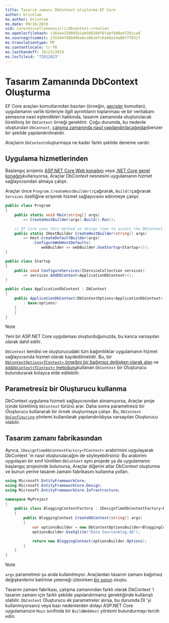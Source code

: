 ```yaml
---
title: Tasarım zamanı DbContext oluşturma-EF Core
author: bricelam
ms.author: bricelam
ms.date: 09/16/2019
uid: core/miscellaneous/cli/dbcontext-creation
ms.openlocfilehash: c36dae150085b1ab509288f6fabfdd8ed7201ca8
ms.sourcegitcommit: 2355447d89496a8ca6bcbfc0a68a14a0bf7f0327
ms.translationtype: MT
ms.contentlocale: tr-TR
ms.lasthandoff: 10/23/2019
ms.locfileid: "72812023"
---
```

# <a name="design-time-dbcontext-creation"></a>Tasarım Zamanında DbContext Oluşturma

EF Core araçları komutlarından bazıları (örneğin, [geçişler][1] komutları), uygulamanın varlık türleriyle ilgili ayrıntıların toplanması ve bir veritabanı şemasına nasıl eşlendikleri hakkında, tasarım zamanında oluşturulacak türetilmiş bir `DbContext` örneği gerektirir. Çoğu durumda, bu nedenle oluşturulan `DbContext`, [çalışma zamanında nasıl yapılandırılacağından][2]benzer bir şekilde yapılandırılmalıdır.

Araçların `DbContext`oluşturmaya ne kadar farklı şekilde deneme vardır:

## <a name="from-application-services"></a>Uygulama hizmetlerinden

Başlangıç projeniz [ASP.NET Core Web konağını][3] veya [.NET Core genel konağını][4]kullanıyorsa, Araçlar DbContext nesnesini uygulamanın hizmet sağlayıcısından almaya çalışır.

Araçlar önce `Program.CreateHostBuilder()`çağırarak, `Build()`çağırarak `Services` özelliğine erişerek hizmet sağlayıcısını edinmeye çalışır.

``` csharp
public class Program
{
    public static void Main(string[] args)
        => CreateHostBuilder(args).Build().Run();

    // EF Core uses this method at design time to access the DbContext
    public static IHostBuilder CreateHostBuilder(string[] args)
        => Host.CreateDefaultBuilder(args)
            .ConfigureWebHostDefaults(
                webBuilder => webBuilder.UseStartup<Startup>());
}

public class Startup
{
    public void ConfigureServices(IServiceCollection services)
        => services.AddDbContext<ApplicationDbContext>();
}

public class ApplicationDbContext : DbContext
{
    public ApplicationDbContext(DbContextOptions<ApplicationDbContext> options)
        : base(options)
    {
    }
}
```

> [!NOTE]
> Yeni bir ASP.NET Core uygulaması oluşturduğunuzda, bu kanca varsayılan olarak dahil edilir.

`DbContext` kendisi ve oluşturucudaki tüm bağımlılıklar uygulamanın hizmet sağlayıcısında hizmet olarak kaydedilmelidir. Bu, bir [`DbContextOptions<TContext>` örneğini bir bağımsız değişken olarak alan][5] ve [`AddDbContext<TContext>` metodunu][6]kullanan `DbContext` bir Oluşturucu bulundurarak kolayca elde edilebilir.

## <a name="using-a-constructor-with-no-parameters"></a>Parametresiz bir Oluşturucu kullanma

DbContext uygulama hizmeti sağlayıcısından alınamıyorsa, Araçlar proje içinde türetilmiş `DbContext` türünü arar. Daha sonra parametresiz bir Oluşturucu kullanarak bir örnek oluşturmaya çalışır. Bu, `DbContext` [`OnConfiguring`][7] yöntemi kullanılarak yapılandırıldıysa varsayılan Oluşturucu olabilir.

## <a name="from-a-design-time-factory"></a>Tasarım zamanı fabrikasından

Ayrıca, `IDesignTimeDbContextFactory<TContext>` arabirimini uygulayarak DbContext 'in nasıl oluşturulacağını de söyleyebilirsiniz: Bu arabirimi uygulayan bir sınıf türetilen `DbContext` aynı projede ya da uygulamanın başlangıç projesinde bulunursa, Araçlar diğerini atlar DbContext oluşturma ve bunun yerine tasarım zamanı fabrikasını kullanma yolları.

``` csharp
using Microsoft.EntityFrameworkCore;
using Microsoft.EntityFrameworkCore.Design;
using Microsoft.EntityFrameworkCore.Infrastructure;

namespace MyProject
{
    public class BloggingContextFactory : IDesignTimeDbContextFactory<BloggingContext>
    {
        public BloggingContext CreateDbContext(string[] args)
        {
            var optionsBuilder = new DbContextOptionsBuilder<BloggingContext>();
            optionsBuilder.UseSqlite("Data Source=blog.db");

            return new BloggingContext(optionsBuilder.Options);
        }
    }
}
```

> [!NOTE]
> `args` parametresi şu anda kullanılmıyor. Araçlardan tasarım zamanı bağımsız değişkenlerini belirtme yeteneği izlenirken [bir sorun][8] oluştu.

Tasarım zamanı fabrikası, çalışma zamanından farklı olarak DbContext 'i tasarım zamanı için farklı şekilde yapılandırmanız gerektiğinde kullanışlı olabilir. `DbContext` Oluşturucu ek parametreler alırsa, bu durumda DI 'yi kullanmıyorsanız veya bazı nedenlerden dolayı ASP.NET Core uygulamanızın `Main` sınıfında bir `BuildWebHost` yöntemi bulundurmayı tercih edin.

  [1]: xref:core/managing-schemas/migrations/index
  [2]: xref:core/miscellaneous/configuring-dbcontext
  [3]: /aspnet/core/fundamentals/host/web-host
  [4]: /aspnet/core/fundamentals/host/generic-host
  [5]: xref:core/miscellaneous/configuring-dbcontext#constructor-argument
  [6]: xref:core/miscellaneous/configuring-dbcontext#using-dbcontext-with-dependency-injection
  [7]: xref:core/miscellaneous/configuring-dbcontext#onconfiguring
  [8]: https://github.com/aspnet/EntityFrameworkCore/issues/8332
